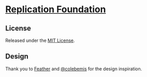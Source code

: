 [Replication Foundation](https://replication.foundation)
===


License
---

Released under the [MIT License](http://opensource.org/licenses/MIT).

Design
---

Thank you to [Feather](https://github.com/colebemis/feather) and [@colebemis](https://github.com/colebemis) for the design inspiration.
